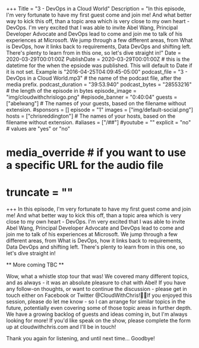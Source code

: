 +++
Title = "3 - DevOps in a Cloud World"
Description = "In this episode, I'm very fortunate to have my first guest come and join me! And what better way to kick this off, than a topic area which is very close to my own heart - DevOps. I'm very excited that I was able to invite Abel Wang, Principal Developer Advocate and DevOps lead to come and join me to talk of his experiences at Microsoft. We jump through a few different areas, from What is DevOps, how it links back to requirements, Data DevOps and shifting left. There's plenty to learn from in this one, so let's dive straight in!"
Date = 2020-03-29T00:01:00Z
PublishDate = 2020-03-29T00:01:00Z # this is the datetime for the when the epsiode was published. This will default to Date if it is not set. Example is "2016-04-25T04:09:45-05:00"
podcast_file = "3 - DevOps in a Cloud World.mp3" # the name of the podcast file, after the media prefix.
podcast_duration = "39:53.940"
podcast_bytes = "28553216" # the length of the episode in bytes
episode_image = "img/cloudwithchrislogo.png"
#episode_banner = "0:40:04"
guests = ["abelwang"] # The names of your guests, based on the filename without extension.
#sponsors = []
episode = "1"
images = ["img/default-social.png"]
hosts = ["chrisreddington"] # The names of your hosts, based on the filename without extension.
#aliases = ["/##"]
#youtube = ""
explicit = "no" # values are "yes" or "no"
# media_override # if you want to use a specific URL for the audio file
# truncate = ""
+++
In this episode, I'm very fortunate to have my first guest come and join me! And what better way to kick this off, than a topic area which is very close to my own heart - DevOps. I'm very excited that I was able to invite Abel Wang, Principal Developer Advocate and DevOps lead to come and join me to talk of his experiences at Microsoft. We jump through a few different areas, from What is DevOps, how it links back to requirements, Data DevOps and shifting left. There's plenty to learn from in this one, so let's dive straight in!

** More coming TBC **

Wow, what a whistle stop tour that was! We covered many different topics, and as always - it was an absolute pleasure to chat with Abel! If you have any follow-on thoughts, or want to continue the discussion - please get in touch either on Facebook or Twitter @CloudWithChris!If you enjoyed this session, please do let me know - so I can arrange for similar topics in the future, potentially even covering some of those topic areas in further  depth. We have a growing backlog of guests and ideas coming in, but I'm always looking for more! If you'd like speak on the show, please complete the form up at cloudwithchris.com and I'll be in touch!

Thank you again for listening, and until next time… Goodbye!